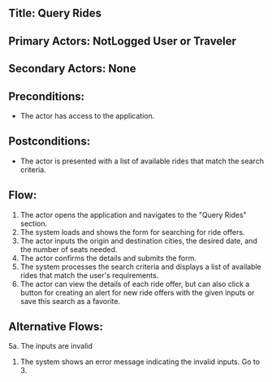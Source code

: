 ## Title: Query Rides

## Primary Actors: NotLogged User or Traveler
## Secondary Actors: None

## Preconditions:
- The actor has access to the application.

## Postconditions:
- The actor is presented with a list of available rides that match the search criteria.

## Flow:
1. The actor opens the application and navigates to the "Query Rides" section.
2. The system loads and shows the form for searching for ride offers.
3. The actor inputs the origin and destination cities, the desired date, and the number of seats needed.
4. The actor confirms the details and submits the form.
5. The system processes the search criteria and displays a list of available rides that match the user's requirements.
6. The actor can view the details of each ride offer, but can also click a button for creating an alert for new ride offers with the given inputs or save this search as a favorite.

## Alternative Flows:
5a. The inputs are invalid
1.  The system shows an error message indicating the invalid inputs. Go to 3.